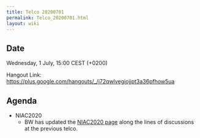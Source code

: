 ```yaml
---
title: Telco 20200701
permalink: Telco_20200701.html
layout: wiki
---
```


Date
----

Wednesday, 1 July, 15:00 CEST (+0200)

<!-- end of autogeneration -->

Hangout Link:
<https://plus.google.com/hangouts/_/j72qwlvegiojjpt3a36pfhow5ua>

Agenda
------
   * NIAC2020
      * BW has updated the [NIAC2020 page](https://www.nexusformat.org/NIAC2020.html) along the lines of discussions at the previous telco.
      
